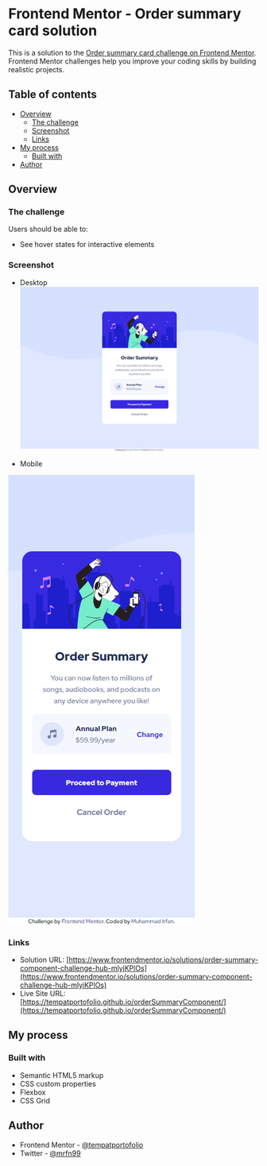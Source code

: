 # Frontend Mentor - Order summary card solution

This is a solution to the [Order summary card challenge on Frontend Mentor](https://www.frontendmentor.io/challenges/order-summary-component-QlPmajDUj). Frontend Mentor challenges help you improve your coding skills by building realistic projects. 

## Table of contents

- [Overview](#overview)
  - [The challenge](#the-challenge)
  - [Screenshot](#screenshot)
  - [Links](#links)
- [My process](#my-process)
  - [Built with](#built-with)
- [Author](#author)

## Overview

### The challenge

Users should be able to:

- See hover states for interactive elements

### Screenshot

- Desktop
![](./screenshot/screnshot-desktop.png)

- Mobile

![](./screenshot/screnshot-mobile.png)

### Links

- Solution URL: [https://www.frontendmentor.io/solutions/order-summary-component-challenge-hub-mlyjKPlOs](https://www.frontendmentor.io/solutions/order-summary-component-challenge-hub-mlyjKPlOs)
- Live Site URL: [https://tempatportofolio.github.io/orderSummaryComponent/](https://tempatportofolio.github.io/orderSummaryComponent/)

## My process

### Built with

- Semantic HTML5 markup
- CSS custom properties
- Flexbox
- CSS Grid

## Author

- Frontend Mentor - [@tempatportofolio](https://www.frontendmentor.io/profile/tempatportofolio)
- Twitter - [@mrfn99](https://twitter.com/mrfn99)


